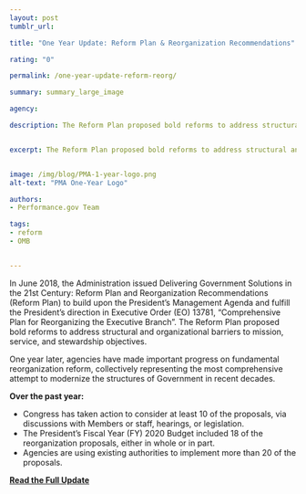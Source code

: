 ```yaml
---
layout: post
tumblr_url:

title: "One Year Update: Reform Plan & Reorganization Recommendations"

rating: "0"

permalink: /one-year-update-reform-reorg/

summary: summary_large_image

agency:

description: The Reform Plan proposed bold reforms to address structural and organizational barriers to mission, service, and stewardship objectives.


excerpt: The Reform Plan proposed bold reforms to address structural and organizational barriers to mission, service, and stewardship objectives.


image: /img/blog/PMA-1-year-logo.png
alt-text: "PMA One-Year Logo"

authors:
- Performance.gov Team

tags:
- reform
- OMB


---
```

In June 2018, the Administration issued Delivering Government Solutions in the 21st Century: Reform Plan and Reorganization Recommendations (Reform Plan) to build upon the President’s Management Agenda and fulfill the President’s direction in Executive Order (EO) 13781, “Comprehensive Plan for Reorganizing the Executive Branch”. The Reform Plan proposed bold reforms to address structural and organizational barriers to mission, service, and stewardship objectives.

One year later, agencies have made important progress on fundamental reorganization reform, collectively representing the most comprehensive attempt to modernize the structures of Government in recent decades.

**Over the past year:**
- Congress has taken action to consider at least 10 of the proposals, via discussions with Members
or staff, hearings, or legislation.
- The President’s Fiscal Year (FY) 2020 Budget included 18 of the reorganization proposals, either in whole or in part.
- Agencies are using existing authorities to implement more than 20 of the proposals.

[**Read the Full Update**](https://www.performance.gov/GovReform/index.html)
